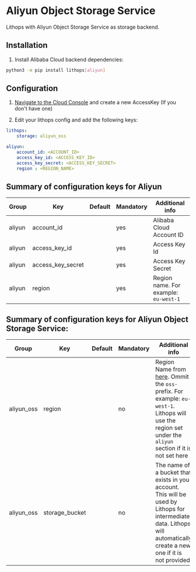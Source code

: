 # Aliyun Object Storage Service

Lithops with Aliyun Object Storage Service as storage backend.


## Installation

1. Install Alibaba Cloud backend dependencies:

```bash
python3 -m pip install lithops[aliyun]
```

## Configuration

1. [Navigate to the Cloud Console](https://ram.console.aliyun.com/manage/ak) and create a new AccessKey (If you don't have one)

2. Edit your lithops config and add the following keys:

```yaml
lithops:
    storage: aliyun_oss

aliyun:
    account_id: <ACCOUNT_ID>
    access_key_id: <ACCESS_KEY_ID>
    access_key_secret: <ACCESS_KEY_SECRET>
    region : <REGION_NAME>
```

## Summary of configuration keys for Aliyun

|Group|Key|Default|Mandatory|Additional info|
|---|---|---|---|---|
|aliyun | account_id | |yes |  Alibaba Cloud Account ID |
|aliyun | access_key_id | |yes |  Access Key Id |
|aliyun | access_key_secret | |yes | Access Key Secret |
|aliyun | region | |yes | Region name. For example: `eu-west-1` |

## Summary of configuration keys for Aliyun Object Storage Service:

|Group|Key|Default|Mandatory|Additional info|
|---|---|---|---|---|
|aliyun_oss | region | | no | Region Name from [here](https://www.alibabacloud.com/help/en/object-storage-service/latest/regions-and-endpoints). Ommit the `oss-` prefix. For example: `eu-west-1`. Lithops will use the region set under the `aliyun` section if it is not set here |
|aliyun_oss | storage_bucket | | no | The name of a bucket that exists in you account. This will be used by Lithops for intermediate data. Lithops will automatically create a new one if it is not provided|